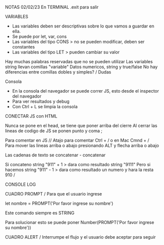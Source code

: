 NOTAS 02/02/23
En TERMINAL .exit para salir 

VARIABLES
- Las variables deben ser descriptivas sobre lo que vamos a guardar en ella.
- Se puede por let, var, cons 
- Las variables del tipo CONS > no se pueden modificar, deben ser constantes
- Las variables del tipo LET > pueden cambiar su valor

Hay muchas palabras reservadas que no se pueden utilizar
Las variables string llevan comillas "variable"
Datos numericos, string y true/false 
No hay diferencias entre comillas dobles y simples? / Dudas

Consola

- En la consola del navegador se puede correr JS, esto desde el inspector del navegador
- Para ver resultados y debug
- Con Ctrl + L  se limpia la consola 

CONECTAR JS con HTML

<script src="/js/testing.js"></script>

Nunca se pone en el head, se tiene que poner arriba del cierre </body>
Al cerrar las lineas de codigo de JS se ponen punto y coma ;

Para comentar en JS //
Atajo para comentar Ctrl + / o en Mac Cmnd + /
Para mover las lineas arriba o abajo presionando ALT y flecha arriba o abajo

Las cadenas de texto se concatenar - concatenar

Si concateno string "911" + 1  > dara como resultado string "9111"
Pero si hacemos string "911" - 1  > dara como resultado un numero y hara la resta 910 /


CONSOLE LOG


CUADRO PROMPT / Para que el usuario ingrese

let nombre = PROMPT('Por favor ingrese su nombre')

Este comando siempre es STRING

Para solucionar esto se puede poner Number(PROMPT('Por favor ingrese su nombre'))

CUADRO ALERT / Interrumpe el flujo y el usuario debe aceptar para seguir
